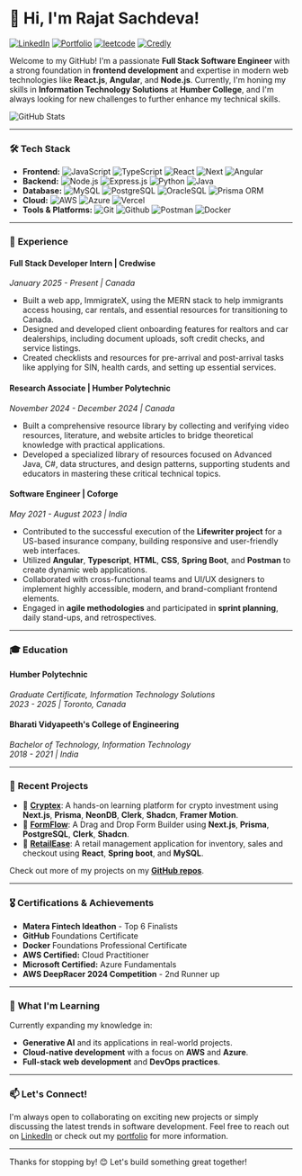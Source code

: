 # 👋 Hi, I'm Rajat Sachdeva!

[![LinkedIn](https://img.shields.io/badge/LinkedIn-blue?style=for-the-badge&logo=linkedin)](https://www.linkedin.com/in/rajatsachdeva31/)
[![Portfolio](https://img.shields.io/badge/Portfolio-website-blue?style=for-the-badge&logo=web)](https://rajatsachdeva.me/)
[![leetcode](https://img.shields.io/badge/LeetCode-000000?style=for-the-badge&logo=LeetCode)](https://leetcode.com/u/rajatsachdeva31/)
[![Credly](https://img.shields.io/badge/-Credly-FF6B00?style=for-the-badge&logo=credly&logoColor=white)](https://www.credly.com/users/rajatsachdeva31/)

Welcome to my GitHub! I'm a passionate **Full Stack Software Engineer** with a strong foundation in **frontend development** and expertise in modern web technologies like **React.js**, **Angular**, and **Node.js**. Currently, I'm honing my skills in **Information Technology Solutions** at **Humber College**, and I'm always looking for new challenges to further enhance my technical skills.

![GitHub Stats](https://github-readme-stats.vercel.app/api/top-langs/?username=rajatsachdeva31&theme=dark&show_icons=true&hide_border=true&layout=compact)

---

### 🛠️ **Tech Stack**

- **Frontend:** ![JavaScript](https://img.shields.io/badge/-JavaScript-F7DF1E?logo=javascript&logoColor=black) ![TypeScript](https://img.shields.io/badge/TypeScript-3178C6?logo=typescript&logoColor=white) ![React](https://img.shields.io/badge/-React.js-61DAFB?logo=react&logoColor=black) ![Next](https://img.shields.io/badge/next.js-000000?logo=nextdotjs&logoColor=white) ![Angular](https://img.shields.io/badge/-Angular-DD0031?logo=angular&logoColor=white)
- **Backend:** ![Node.js](https://img.shields.io/badge/-Node.js-339933?logo=node.js&logoColor=white) ![Express.js](https://img.shields.io/badge/-Express.js-FFFFFF?logo=Express&logoColor=black) ![Python](https://img.shields.io/badge/-Python-3776AB?logo=python&logoColor=white) ![Java](https://img.shields.io/badge/-Java-ED8B00?logo=openjdk&logoColor=white)
- **Database:** ![MySQL](https://img.shields.io/badge/-SQL-4479A1?logo=MySQL&logoColor=white) ![PostgreSQL](https://img.shields.io/badge/PostgreSQL-316192?logo=postgresql&logoColor=white) ![OracleSQL](https://img.shields.io/badge/Oracle-F80000?&logo=Oracle&logoColor=white) ![Prisma ORM](https://img.shields.io/badge/-Prisma-5a67d8?logo=Prisma&logoColor=white)
- **Cloud:** ![AWS](https://img.shields.io/badge/Amazon_Web_Services-232F3E?logo=amazon-web-services&logoColor=white) ![Azure](https://img.shields.io/badge/Microsoft_Azure-0078D4?logo=microsoft-azure&logoColor=white) ![Vercel](https://img.shields.io/badge/Vercel-000000?logo=vercel&logoColor=white)
- **Tools & Platforms:** ![Git](https://img.shields.io/badge/-Git-F05032?logo=git&logoColor=white) ![Github](https://img.shields.io/badge/-Github-000000?logo=Github&logoColor=white) ![Postman](https://img.shields.io/badge/-Postman-FF6C37?logo=postman&logoColor=white) ![Docker](https://img.shields.io/badge/-Docker-2496ED?logo=docker&logoColor=white)

---

### 💼 **Experience**

#### **Full Stack Developer Intern** | Credwise  
*January 2025 - Present | Canada*  
- Built a web app, ImmigrateX, using the MERN stack to help immigrants access housing, car rentals, and essential resources for transitioning to Canada.
- Designed and developed client onboarding features for realtors and car dealerships, including document uploads, soft credit checks, and service listings.
- Created checklists and resources for pre-arrival and post-arrival tasks like applying for SIN, health cards, and setting up essential services.

#### **Research Associate** | Humber Polytechnic  
*November 2024 - December 2024 | Canada*  
- Built a comprehensive resource library by collecting and verifying video resources, literature, and website articles to bridge theoretical knowledge with practical applications.
- Developed a specialized library of resources focused on Advanced Java, C#, data structures, and design patterns, supporting students and educators in mastering these critical technical topics.

#### **Software Engineer** | Coforge  
*May 2021 - August 2023 | India*  
- Contributed to the successful execution of the **Lifewriter project** for a US-based insurance company, building responsive and user-friendly web interfaces.  
- Utilized **Angular**, **Typescript**, **HTML**, **CSS**, **Spring Boot**, and **Postman** to create dynamic web applications.  
- Collaborated with cross-functional teams and UI/UX designers to implement highly accessible, modern, and brand-compliant frontend elements.  
- Engaged in **agile methodologies** and participated in **sprint planning**, daily stand-ups, and retrospectives.

---

### 🎓 **Education**

#### **Humber Polytechnic**  
*Graduate Certificate, Information Technology Solutions*  
*2023 - 2025 | Toronto, Canada*  

#### **Bharati Vidyapeeth's College of Engineering**  
*Bachelor of Technology, Information Technology*  
*2018 - 2021 | India*

---

### 🚀 **Recent Projects**

- 🔗 [**Cryptex**](https://github.com/rajatsachdeva31/cryptex): A hands-on learning platform for crypto investment using **Next.js**, **Prisma**, **NeonDB**, **Clerk**, **Shadcn**, **Framer Motion**.
- 🔗 [**FormFlow**](https://github.com/rajatsachdeva31/FormFlow): A Drag and Drop Form Builder using **Next.js**, **Prisma**, **PostgreSQL**, **Clerk**, **Shadcn**.
- 🔗 [**RetailEase**](https://github.com/rajatsachdeva31/retailEase): A retail management application for inventory, sales and checkout using **React**, **Spring boot**, and **MySQL**.

Check out more of my projects on my [**GitHub repos**](https://github.com/rajatsachdeva31?tab=repositories).

---

### 🎖️ **Certifications & Achievements**

- **Matera Fintech Ideathon** - Top 6 Finalists
- **GitHub** Foundations Certificate
- **Docker** Foundations Professional Certificate
- **AWS Certified:** Cloud Practitioner
- **Microsoft Certified:** Azure Fundamentals
- **AWS DeepRacer 2024 Competition** - 2nd Runner up

---

### 🌱 **What I'm Learning**

Currently expanding my knowledge in:
- **Generative AI** and its applications in real-world projects.
- **Cloud-native development** with a focus on **AWS** and **Azure**.
- **Full-stack web development** and **DevOps practices**.

---

### 📫 **Let's Connect!**

I'm always open to collaborating on exciting new projects or simply discussing the latest trends in software development. Feel free to reach out on [LinkedIn](https://www.linkedin.com/in/rajatsachdeva31) or check out my [portfolio](https://rajatsachdeva.me) for more information.

---

Thanks for stopping by! 😊 Let's build something great together!
